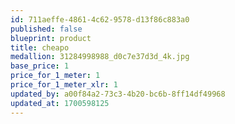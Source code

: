 ```yaml
---
id: 711aeffe-4861-4c62-9578-d13f86c883a0
published: false
blueprint: product
title: cheapo
medallion: 31284998988_d0c7e37d3d_4k.jpg
base_price: 1
price_for_1_meter: 1
price_for_1_meter_xlr: 1
updated_by: a00f84a2-73c3-4b20-bc6b-8ff14df49968
updated_at: 1700598125
---
```

